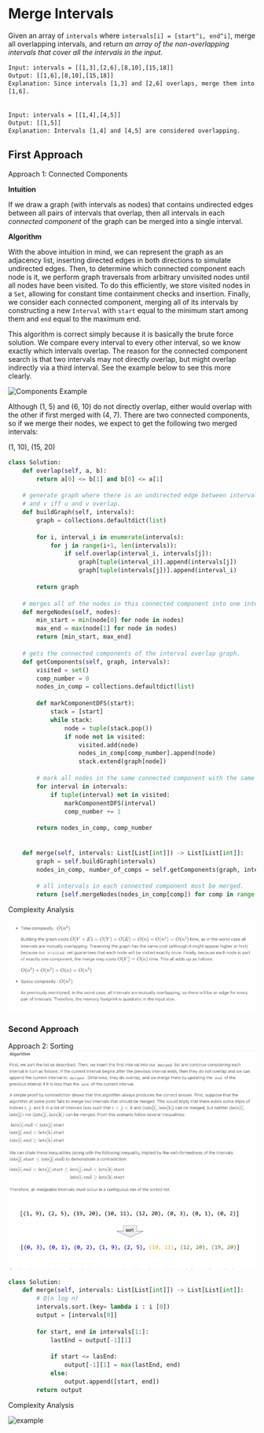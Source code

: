 # Merge Intervals

Given an array of `intervals` where `intervals[i] = [start^i, end^i]`, merge all overlapping intervals, and return *an array of the non-overlapping intervals that cover all the intervals in the input*.


```
Input: intervals = [[1,3],[2,6],[8,10],[15,18]]
Output: [[1,6],[8,10],[15,18]]
Explanation: Since intervals [1,3] and [2,6] overlaps, merge them into [1,6].


Input: intervals = [[1,4],[4,5]]
Output: [[1,5]]
Explanation: Intervals [1,4] and [4,5] are considered overlapping.
```

## First Approach

Approach 1: Connected Components

**Intuition**

If we draw a graph (with intervals as nodes) that contains undirected edges between all pairs of intervals that overlap, then all intervals in each *connected component* of the graph can be merged into a single interval.

**Algorithm**

With the above intuition in mind, we can represent the graph as an adjacency list, inserting directed edges in both directions to simulate undirected edges. Then, to determine which connected component each node is it, we perform graph traversals from arbitrary unvisited nodes until all nodes have been visited. To do this efficiently, we store visited nodes in a `Set`, allowing for constant time containment checks and insertion. Finally, we consider each connected component, merging all of its intervals by constructing a new `Interval` with `start` equal to the minimum start among them and `end` equal to the maximum end.

This algorithm is correct simply because it is basically the brute force solution. We compare every interval to every other interval, so we know exactly which intervals overlap. The reason for the connected component search is that two intervals may not directly overlap, but might overlap indirectly via a third interval. See the example below to see this more clearly.

![Components Example](https://leetcode.com/problems/merge-intervals/Figures/56/component.png)

Although (1, 5) and (6, 10) do not directly overlap, either would overlap with the other if first merged with (4, 7). There are two connected components, so if we merge their nodes, we expect to get the following two merged intervals:

(1, 10), (15, 20)



```python
class Solution:
    def overlap(self, a, b):
        return a[0] <= b[1] and b[0] <= a[1]

    # generate graph where there is an undirected edge between intervals u
    # and v iff u and v overlap.
    def buildGraph(self, intervals):
        graph = collections.defaultdict(list)

        for i, interval_i in enumerate(intervals):
            for j in range(i+1, len(intervals)):
                if self.overlap(interval_i, intervals[j]):
                    graph[tuple(interval_i)].append(intervals[j])
                    graph[tuple(intervals[j])].append(interval_i)

        return graph

    # merges all of the nodes in this connected component into one interval.
    def mergeNodes(self, nodes):
        min_start = min(node[0] for node in nodes)
        max_end = max(node[1] for node in nodes)
        return [min_start, max_end]

    # gets the connected components of the interval overlap graph.
    def getComponents(self, graph, intervals):
        visited = set()
        comp_number = 0
        nodes_in_comp = collections.defaultdict(list)

        def markComponentDFS(start):
            stack = [start]
            while stack:
                node = tuple(stack.pop())
                if node not in visited:
                    visited.add(node)
                    nodes_in_comp[comp_number].append(node)
                    stack.extend(graph[node])

        # mark all nodes in the same connected component with the same integer.
        for interval in intervals:
            if tuple(interval) not in visited:
                markComponentDFS(interval)
                comp_number += 1

        return nodes_in_comp, comp_number


    def merge(self, intervals: List[List[int]]) -> List[List[int]]:
        graph = self.buildGraph(intervals)
        nodes_in_comp, number_of_comps = self.getComponents(graph, intervals)

        # all intervals in each connected component must be merged.
        return [self.mergeNodes(nodes_in_comp[comp]) for comp in range(number_of_comps)]

```

Complexity Analysis


![](assets/20220130_155007_56-1.png)

### Second Approach

Approach 2: Sorting
![](imgs/56-2.png)

```python
class Solution:
    def merge(self, intervals: List[List[int]]) -> List[List[int]]:
        # O(n log n)
        intervals.sort.(key= lambda i : i [0])
        output = [intervals[0]]

        for start, end in intervals[1:]:
            lastEnd = output[-1][1]

            if start <= lasEnd:
                output[-1][1] = max(lastEnd, end)
            else:
                output.append([start, end])
        return output
```

Complexity Analysis

![example](imgs/)
